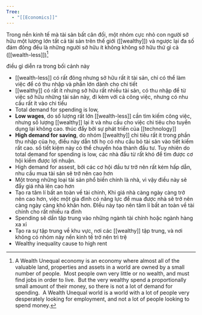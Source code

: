 ```yaml
---
Tree:
  - "[[Economics]]"
---
```

Trong nền kinh tế mà tài sản bất cân đối, một nhóm cực nhỏ con người sở hữu một lượng lớn tất cả tài sản trên thế giới ([[wealthy]]) và ngược lại đa số đám đông đều là những người sở hữu ít không không sở hữu thứ gì cả ([[wealth-less]])[^1]

điều gì diễn ra trong bối cảnh này
- [[wealth-less]] có rất đông nhưng sở hữu rất ít tài sản, chỉ có thể làm việc để có thu nhập và phần lớn dành cho chi tiết
- [[wealthy]] có rất ít nhưng sở hữu rất nhiều tài sản, có thu nhập để từ việc sở hữu những tài sản này, đi kèm với cả công việc, nhưng có nhu cầu rất ít vào chi tiếu
- Total demand for spending is low,
- **Low wages**, do số lượng rất lớn [[wealth-less]] cần tìm kiếm công việc, nhưng số lượng [[wealthy]] lại ít và nhu cầu cho việc chi tiêu cho tuyển dụng lại không cao. thúc đẩy bởi sự phát triển của [[technology]]
- **High demand for saving**, do nhóm [[wealthy]] chi tiêu rất ít trong phần thu nhập của họ, điều này dẫn tới họ có nhu cầu bỏ tài sản vào tiết kiếm rất cao. số tiết kiệm này có thể chuyển hóa thành đầu tư. Tuy nhiên do total demand for spending is low, các nhà đầu từ rất khó để tìm được cơ hội kiếm được lợi nhuận.
- High demand for assest, bởi các cơ hội đầu tư trở nên rất kém hấp dẫn, nhu cầu mua tài sản sẽ trở nên cao hơn 
- Một trong những loại tài sản phổ biến chính là nhà, vì vậy điều này sẽ đẩy giá nhà lên cao hơn
- Tạo ra tâm lí bất an toàn về tài chính, Khi giá nhà càng ngày càng trở nên cao hơn, việc một gia đình có năng lực để mua được nhà sẽ trở nên càng ngày càng khó khăn hơn. ĐIều này tạo nên tâm lí bất an toàn về tài chính cho rất nhiều ra đình
- Spending sẽ dần tập trung vào những ngành tài chính hoặc ngành hàng xa xỉ
- Tạo ra sự tập trung về khu vực, nơi các [[wealthy]] tập trung, và nơi không có nhóm này nền kinh tế trở nên trì trệ
- Wealthy inequality cause to high rent

[^1]: A Wealth Unequal economy is an economy where almost all of the valuable land, properties and assets in a world are owned by a small number of people.  Most people own very little or no wealth, and must find jobs in order to live.  But the very wealthy spend a proportionally small amount of their money, so there is not a lot of demand for spending.  A Wealth Unequal world is a world with a lot of people very desperately looking for employment, and not a lot of people looking to spend money.